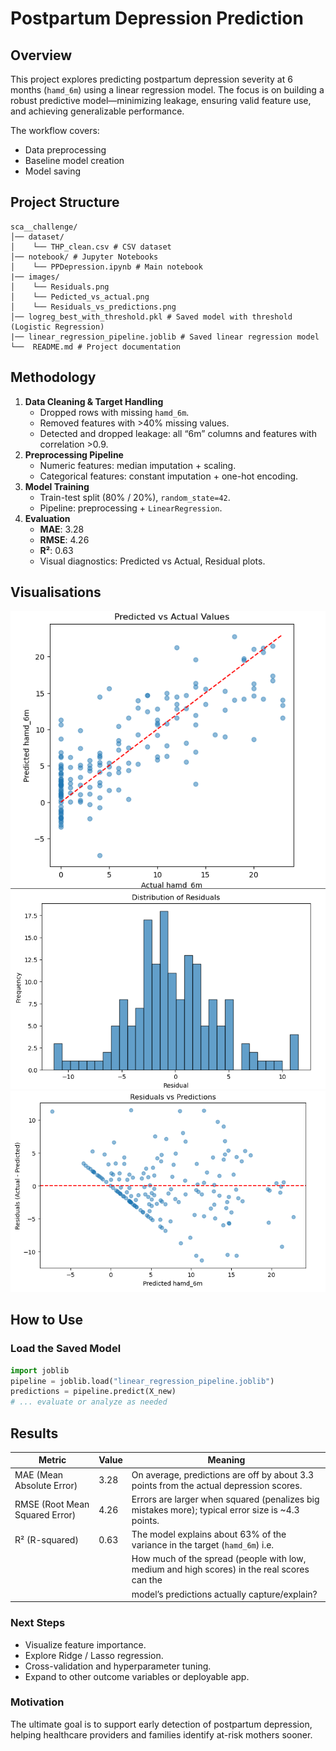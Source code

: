 # Postpartum Depression Prediction

## Overview
This project explores predicting postpartum depression severity at 6 months (`hamd_6m`) using a linear regression model. 
The focus is on building a robust predictive model—minimizing leakage, ensuring valid feature use, and achieving generalizable performance.

The workflow covers:
- Data preprocessing  
- Baseline model creation  
- Model saving

## Project Structure
```
sca__challenge/
│── dataset/
│    └── THP_clean.csv # CSV dataset
│── notebook/ # Jupyter Notebooks
│    └── PPDepression.ipynb # Main notebook
|── images/
│    └── Residuals.png
│    └── Pedicted_vs_actual.png
│    └── Residuals_vs_predictions.png
│── logreg_best_with_threshold.pkl # Saved model with threshold (Logistic Regression)
|── linear_regression_pipeline.joblib # Saved linear regression model
└──  README.md # Project documentation

```



## Methodology
1. **Data Cleaning & Target Handling**
   - Dropped rows with missing `hamd_6m`.
   - Removed features with >40% missing values.
   - Detected and dropped leakage: all “6m” columns and features with correlation >0.9.
2. **Preprocessing Pipeline**
   - Numeric features: median imputation + scaling.
   - Categorical features: constant imputation + one-hot encoding.
3. **Model Training**
   - Train-test split (80% / 20%), `random_state=42`.
   - Pipeline: preprocessing + `LinearRegression`.
4. **Evaluation**
   - **MAE**: 3.28  
   - **RMSE**: 4.26  
   - **R²**: 0.63  
   - Visual diagnostics: Predicted vs Actual, Residual plots.

## Visualisations
![Predicted vs. Actual](images/Predicted_vs_actual.png)
![Distribution of Residuals](images/Residuals.png)
![Residuals vs. Predictions](images/Residuals_vs_predictions.png)

## How to Use
### Load the Saved Model
```python
import joblib
pipeline = joblib.load("linear_regression_pipeline.joblib")
predictions = pipeline.predict(X_new)
# ... evaluate or analyze as needed
```

## Results
| Metric                         | Value      | Meaning                                                                                          |
|--------------------------------|------------|--------------------------------------------------------------------------------------------------|
| MAE (Mean Absolute Error)      | 3.28       | On average, predictions are off by about 3.3 points from the actual depression scores.           |
| RMSE (Root Mean Squared Error) | 4.26       | Errors are larger when squared (penalizes big mistakes more); typical error size is ~4.3 points. |
| R² (R-squared)                 | 0.63       | The model explains about 63% of the variance in the target (`hamd_6m`) i.e.                      |
|                                |            |  How much of the spread (people with low, medium and high scores) in the real scores can the     |
|                                |            | model’s predictions actually capture/explain?                                                    |


### Next Steps
- Visualize feature importance.
- Explore Ridge / Lasso regression.
- Cross-validation and hyperparameter tuning.
- Expand to other outcome variables or deployable app.

### Motivation

The ultimate goal is to support early detection of postpartum depression,
helping healthcare providers and families identify at-risk mothers sooner.
